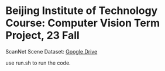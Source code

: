 # Beijing Institute of Technology Course: Computer Vision Term Project, 23 Fall
ScanNet Scene Dataset: [Google Drive](https://drive.google.com/drive/folders/1LyeLuJzTH7-JWUG886gpN1WEzxGDRLm3)

use run.sh to run the code.
